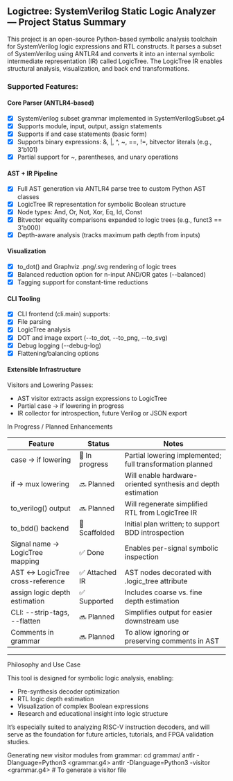 
## Logictree: SystemVerilog Static Logic Analyzer — Project Status Summary

This project is an open-source Python-based symbolic analysis toolchain for SystemVerilog logic expressions and RTL constructs.
It parses a subset of SystemVerilog using ANTLR4 and converts it into an internal symbolic intermediate representation (IR) called LogicTree.
The LogicTree IR enables structural analysis, visualization, and back end transformations.

### Supported Features:
#### Core Parser (ANTLR4-based)
- [x] SystemVerilog subset grammar implemented in SystemVerilogSubset.g4
- [x] Supports module, input, output, assign statements
- [x] Supports if and case statements (basic form)
- [x] Supports binary expressions: &, |, ^, ~, ==, !=, bitvector literals (e.g., 3'b101)
- [x] Partial support for ~, parentheses, and unary operations
#### AST + IR Pipeline
- [x] Full AST generation via ANTLR4 parse tree to custom Python AST classes
- [x] LogicTree IR representation for symbolic Boolean structure
- [x] Node types: And, Or, Not, Xor, Eq, Id, Const
- [x] Bitvector equality comparisons expanded to logic trees (e.g., funct3 == 3'b000)
- [x] Depth-aware analysis (tracks maximum path depth from inputs)
#### Visualization
- [x] to_dot() and Graphviz .png/.svg rendering of logic trees
- [x]  Balanced reduction option for n-input AND/OR gates (--balanced)
- [x] Tagging support for constant-time reductions
#### CLI Tooling
- [x] CLI frontend (cli.main) supports:
- [x] File parsing
- [x] LogicTree analysis
- [x] DOT and image export (--to_dot, --to_png, --to_svg)
- [x] Debug logging (--debug-log)
- [x] Flattening/balancing options
#### Extensible Infrastructure
   Visitors and Lowering Passes:
   - AST visitor extracts assign expressions to LogicTree
   - Partial case → if lowering in progress
   - IR collector for introspection, future Verilog or JSON export

In Progress / Planned Enhancements

|Feature|Status|Notes|
|-------|---------|------|
|case → if lowering  |🔄 In progress|Partial lowering implemented; full transformation planned|
|if → mux lowering|🔜 Planned|Will enable hardware-oriented synthesis and depth estimation|
|to_verilog() output|🔜 Planned|Will regenerate simplified RTL from LogicTree IR|
|to_bdd() backend|🧪 Scaffolded|Initial plan written; to support BDD introspection|
|Signal name → LogicTree mapping|✅ Done|Enables per-signal symbolic inspection|
|AST ↔ LogicTree cross-reference|✅ Attached IR|AST nodes decorated with .logic_tree attribute|
|assign logic depth estimation|✅ Supported|Includes coarse vs. fine depth estimation|
|CLI: --strip-tags, --flatten| 🔜 Planned |Simplifies output for easier downstream use|
|Comments in grammar|🔜 Planned|To allow ignoring or preserving comments in AST|

---
Philosophy and Use Case

This tool is designed for symbolic logic analysis, enabling:
* Pre-synthesis decoder optimization
* RTL logic depth estimation
* Visualization of complex Boolean expressions
* Research and educational insight into logic structure

It’s especially suited to analyzing RISC-V instruction decoders, and will serve as the foundation 
for future articles, tutorials, and FPGA validation studies.

Generating new visitor modules from grammar:
cd grammar/
antlr -Dlanguage=Python3 <grammar.g4>
antlr -Dlanguage=Python3 -visitor <grammar.g4>  # To generate a visitor file
